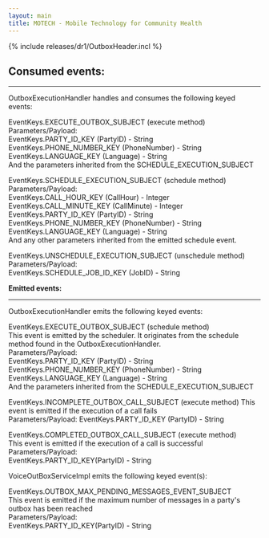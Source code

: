 ```yaml
---
layout: main
title: MOTECH - Mobile Technology for Community Health
---
```


{% include releases/dr1/OutboxHeader.incl %}

## Consumed events:

***

OutboxExecutionHandler handles and consumes the following keyed events:

EventKeys.EXECUTE_OUTBOX_SUBJECT (execute method)  
Parameters/Payload:  
EventKeys.PARTY_ID_KEY (PartyID) - String  
EventKeys.PHONE_NUMBER_KEY (PhoneNumber) - String  
EventKeys.LANGUAGE_KEY (Language) - String  
And the parameters inherited from the SCHEDULE_EXECUTION_SUBJECT  

EventKeys.SCHEDULE_EXECUTION_SUBJECT (schedule method)  
Parameters/Payload:  
EventKeys.CALL_HOUR_KEY (CallHour) - Integer  
EventKeys.CALL_MINUTE_KEY (CallMinute) - Integer  
EventKeys.PARTY_ID_KEY (PartyID) - String  
EventKeys.PHONE_NUMBER_KEY (PhoneNumber) - String  
EventKeys.LANGUAGE_KEY (Language) - String  
And any other parameters inherited from the emitted schedule event.  

EventKeys.UNSCHEDULE_EXECUTION_SUBJECT (unschedule method)  
Parameters/Payload:  
EventKeys.SCHEDULE_JOB_ID_KEY (JobID) - String  



**Emitted events:**

***

OutboxExecutionHandler emits the following keyed events:  

EventKeys.EXECUTE_OUTBOX_SUBJECT (schedule method)  
This event is emitted by the scheduler. It originates from the schedule method found in the   OutboxExecutionHandler.  
Parameters/Payload:  
EventKeys.PARTY_ID_KEY (PartyID) - String  
EventKeys.PHONE_NUMBER_KEY (PhoneNumber) - String  
EventKeys.LANGUAGE_KEY (Language) - String  
And the parameters inherited from the SCHEDULE_EXECUTION_SUBJECT  

EventKeys.INCOMPLETE_OUTBOX_CALL_SUBJECT (execute method) 
This event is emitted if the execution of a call fails  
Parameters/Payload: 
EventKeys.PARTY_ID_KEY (PartyID) - String  

EventKeys.COMPLETED_OUTBOX_CALL_SUBJECT (execute method)  
This event is emitted if the execution of a call is successful  
Parameters/Payload:  
EventKeys.PARTY_ID_KEY(PartyID) - String  


VoiceOutBoxServiceImpl emits the following keyed event(s):  

EventKeys.OUTBOX_MAX_PENDING_MESSAGES_EVENT_SUBJECT  
This event is emitted if the maximum number of messages in a party's outbox has been reached  
Parameters/Payload:  
EventKeys.PARTY_ID_KEY(PartyID) - String